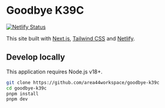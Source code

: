 # Goodbye K39C

[![Netlify Status](https://api.netlify.com/api/v1/badges/6da0d9fd-aef3-4140-9e5c-1bc8df98bacf/deploy-status)](https://app.netlify.com/sites/goodbye-k39c/deploys)

This site built with [Next.js](https://nextjs.org), [Tailwind CSS](https://tailwindcss.com) and [Netlify](https://www.netlify.com).

## Develop locally

This application requires Node.js v18+.

```sh
git clone https://github.com/area44workspace/goodbye-k39c
cd goodbye-k39c
pnpm install
pnpm dev
```
